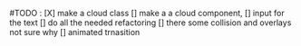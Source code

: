 #TODO : 
		[X] make a cloud class
		[] make a a cloud component,
		[] input for the text
		[] do all the needed refactoring
		[] there some collision and overlays not sure why 
		[] animated trnasition

